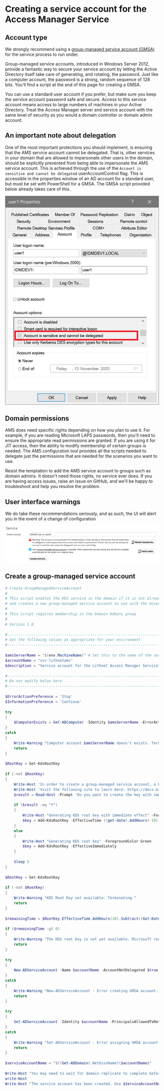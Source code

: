 # Creating a service account for the Access Manager Service

## Account type
We strongly recommend using a [group-managed service account (GMSA)](https://docs.microsoft.com/en-us/windows-server/security/group-managed-service-accounts/group-managed-service-accounts-overview) for the service process to run under.

Group-managed service accounts, introduced in Windows Server 2012, provide a fantastic way to secure your service account by letting the Active Directory itself take care of generating, and rotating, the password. Just like a computer account, the password is a strong, random sequence of 128 bits. You'll find a script at the end of this page for creating a GMSA.

You can use a standard user account if you prefer, but make sure you keep the service account password safe and secure. Access to this service account means access to large numbers of machines in your Active Directory. Treat the Access Manager server and service account with the same level of security as you would a domain controller or domain admin account.

## An important note about delegation
One of the most important protections you should implement, is ensuring that the AMS service account cannot be delegated. That is, other services in your domain that are allowed to impersonate other users in the domain, should be explicitly prevented from being able to impersonate the AMS service account. This is achieved through the use of the `Account is sensitive and cannot be delegated` userAccountControl flag. This is accessible in the properties window of an AD account for a standard user, but must be set with PowerShell for a GMSA. The GMSA script provided below already takes care of this.

<img src="../images/aduc-account-is-sensitive.png" alt="account_sensitive" >

## Domain permissions
AMS does need specific rights depending on how you plan to use it. For example, if you are reading Microsoft LAPS passwords, then you'll need to ensure the appropriate read permissions are granted. If you are using it for JIT access, then the ability to modify membership of certain groups is needed. The AMS configuration tool provides all the scripts needed to delegate just the permissions that are needed for the scenarios you want to use.

Resist the temptation to add the AMS service account to groups such as domain admins. It doesn't need those rights, no service ever does. If you are having access issues, raise an issue on GitHub, and we'll be happy to troubleshoot and help you resolve the problem.

## User interface warnings
We do take these recommendations seriously, and as such, the UI will alert you in the event of a change of configuration

<img src="../images/delegation-warning.png" alt="delegation_warning">

## Create a group-managed service account
```powershell
# Create-GroupManagedServiceAccount
#
# This script enables the KDS service in the domain if it is not already enabled,
# and creates a new group-managed service account to use with the Access Manager service
#
# This script requires membership in the Domain Admins group
#
# Version 1.0

#-------------------------------------------------------------------------
# Set the following values as appropriate for your environment
#-------------------------------------------------------------------------

$amsServerName = "$(env.MachineName)" # Set this to the name of the server you are installing AMS on,
$accountName = "svc-lithnetams"
$description = "Service account for the Lithnet Access Manager Service"

#-------------------------------------------------------------------------
# Do not modify below here
#-------------------------------------------------------------------------

$ErrorActionPreference = 'Stop'
$InformationPreference = 'Continue'

try 
{
    $ComputerExists = Get-ADComputer -Identity $amsServerName -ErrorAction Stop
} 
catch 
{
    Write-Warning "Computer account $amsServerName doesn't exists. Terminating."
    return
}

$RootKey = Get-KdsRootKey

if (-not $RootKey) 
{
    Write-Host 'In order to create a group-managed service account, a KDS key must be generated for this domain. If this is a non-production domain, you can generate a new key with immediate effect, otherwise you must wait 10 hours for the key to replicate to all DCs before proceeding.' -ForegroundColor Yellow
    Write-Host 'Visit the following site to learn more: https://docs.microsoft.com/en-us/windows-server/security/group-managed-service-accounts/create-the-key-distribution-services-kds-root-key' -ForegroundColor Yellow
    $result = Read-Host -Prompt 'Do you want to create the key with immediate effect? Y/N'

    if ($result -eq "Y")
    {
        Write-Host "Generating KDS root key with immediate effect" -ForegroundColor Green
        $key = Add-KdsRootKey -EffectiveTime ((get-date).AddHours(-10))
    }
    else
    {
        Write-Host "Generating KDS root key" -ForegroundColor Green
        $key = Add-KdsRootKey -EffectiveImmediately
    }

    Sleep 5
}

$RootKey = Get-KdsRootKey

if (-not $RootKey)
{
    Write-Warning "KDS Root Key not available. Terminating."
    return
}

$remainingTime = $RootKey.EffectiveTime.AddHours(10).Subtract((Get-Date));

if ($remainingTime -gt 0) 
{
    Write-Warning "The KDS root key is not yet available. Microsoft recommend waiting 10 hours before using the KDS key, to ensure it has had time to replicate to all domain controllers. The KDS key will be ready in $($remainingTime). Please re-run this script after that time."
    return
}

try 
{
    New-ADServiceAccount -Name $accountName -AccountNotDelegated $true -Description $description -Enabled $true -KerberosEncryptionType AES256, AES128 -SamAccountName $accountName -RestrictToOutboundAuthenticationOnly -ErrorAction Stop
}
catch
{
    Write-Warning "New-ADServiceAccount - Error creating GMSA account. Terminating with error: $($_.Exception.Message)"
    return
}

try 
{
    Set-ADServiceAccount -Identity $accountName -PrincipalsAllowedToRetrieveManagedPassword $ComputerExists.SamAccountName
}
catch 
{
    Write-Warning "Set-ADServiceAccount - Error assigning GMSA account. Terminating with error: $($_.Exception.Message)"
    return
}

$serviceAccountName = "$((Get-ADDomain).NetbiosName)\$accountName$"

Write-Host "You may need to wait for domain replicate to complete before you are able to use the account" -ForegroundColor Yellow
write-Host
Write-Host "The service account has been created. Use $ServiceAccountName in the installer." -ForegroundColor Yellow
```